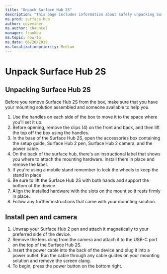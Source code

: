 ```yaml
---
title: "Unpack Surface Hub 2S"
description: "This page includes information about safely unpacking Surface Hub 2S."
ms.prod: surface-hub
author: coveminer
ms.author: chauncel
manager: frankbu
ms.topic: how-to
ms.date: 06/20/2019
ms.localizationpriority: Medium
---
```


# Unpack Surface Hub 2S

## Unpacking Surface Hub 2S

Before you remove Surface Hub 2S from the box, make sure that you have your mounting solution assembled and someone available to help you.

1. Use the handles on each side of the box to move it to the space where you'll set it up.
2. Before opening, remove the clips (4) on the front and back, and then lift the top off the box using the handles.
3. In the base of the Surface Hub 2S, open the accessories box containing the setup guide, Surface Hub 2 pen, Surface Hub 2 camera, and the power cable.
4. On the back of the surface hub, there's an instructional label that shows you where to attach the mounting hardware. Install them in place and remove the label.
5. If you're using a mobile stand remember to lock the wheels to keep the stand in place
6. Be sure to lift the Surface Hub 2S with both hands and support the bottom of the device.
7. Align the installed hardware with the slots on the mount so it rests firmly in place.
8. Follow any further instructions that came with your mounting solution.

## Install pen and camera

1. Unwrap your Surface Hub 2 pen and attach it magnetically to your preferred side of the device.
2. Remove the lens cling from the camera and attach it to the USB-C port on the top of the Surface Hub 2S.
3. Insert the power cable into the back of the device and plug it into a power outlet. Run the cable through any cable guides on your mounting solution and remove the screen clang.
4. To begin, press the power button on the bottom right.
